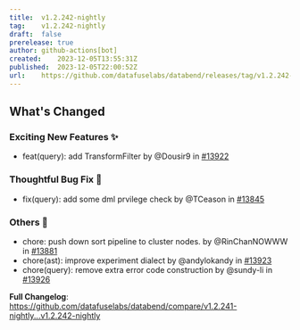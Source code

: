 ```yaml
---
title:	v1.2.242-nightly
tag:	v1.2.242-nightly
draft:	false
prerelease:	true
author:	github-actions[bot]
created:	2023-12-05T13:55:31Z
published:	2023-12-05T22:00:52Z
url:	https://github.com/datafuselabs/databend/releases/tag/v1.2.242-nightly
---
```

<!-- Release notes generated using configuration in .github/release.yml at main -->

## What's Changed
### Exciting New Features ✨
* feat(query): add TransformFilter by @Dousir9 in [#13922](https://github.com/datafuselabs/databend/pull/13922)
### Thoughtful Bug Fix 🔧
* fix(query): add some dml prvilege check by @TCeason in [#13845](https://github.com/datafuselabs/databend/pull/13845)
### Others 📒
* chore: push down sort pipeline to cluster nodes. by @RinChanNOWWW in [#13881](https://github.com/datafuselabs/databend/pull/13881)
* chore(ast): improve experiment dialect by @andylokandy in [#13923](https://github.com/datafuselabs/databend/pull/13923)
* chore(query): remove extra error code construction by @sundy-li in [#13926](https://github.com/datafuselabs/databend/pull/13926)


**Full Changelog**: https://github.com/datafuselabs/databend/compare/v1.2.241-nightly...v1.2.242-nightly
